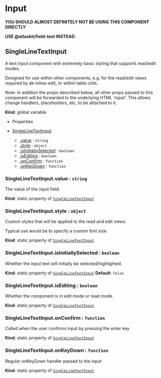 # Input

**YOU SHOULD ALMOST DEFINITELY NOT BE USING THIS COMPONENT DIRECTLY**

**USE @atlaskit/field-text INSTEAD**

## SingleLineTextInput

A text input component with extremely basic styling that supports read/edit modes.

Designed for use within other components, e.g. for the read/edit views required by
ak-inline-edit, or within table cells.

Note: In addition the props described below, all other props passed to this
component will be forwarded to the underlying HTML 'input'. This allows change
handlers, placeholders, etc, to be attached to it.

**Kind**: global variable

- Properties

- [SingleLineTextInput](#SingleLineTextInput)
  - [.value](#SingleLineTextInput.value) : <code>string</code>
  - [.style](#SingleLineTextInput.style) : <code>object</code>
  - [.isInitiallySelected](#SingleLineTextInput.isInitiallySelected) : <code>boolean</code>
  - [.isEditing](#SingleLineTextInput.isEditing) : <code>boolean</code>
  - [.onConfirm](#SingleLineTextInput.onConfirm) : <code>function</code>
  - [.onKeyDown](#SingleLineTextInput.onKeyDown) : <code>function</code>

<a name="SingleLineTextInput.value"></a>

### SingleLineTextInput.value : <code>string</code>

The value of the input field.

**Kind**: static property of <code>[SingleLineTextInput](#SingleLineTextInput)</code>
<a name="SingleLineTextInput.style"></a>

### SingleLineTextInput.style : <code>object</code>

Custom styles that will be applied to the read and edit views.

Typical use would be to specify a custom font size.

**Kind**: static property of <code>[SingleLineTextInput](#SingleLineTextInput)</code>
<a name="SingleLineTextInput.isInitiallySelected"></a>

### SingleLineTextInput.isInitiallySelected : <code>boolean</code>

Whether the input text will initially be selected/highlighted.

**Kind**: static property of <code>[SingleLineTextInput](#SingleLineTextInput)</code>
**Default**: <code>false</code>
<a name="SingleLineTextInput.isEditing"></a>

### SingleLineTextInput.isEditing : <code>boolean</code>

Whether the component is in edit mode or read mode.

**Kind**: static property of <code>[SingleLineTextInput](#SingleLineTextInput)</code>
<a name="SingleLineTextInput.onConfirm"></a>

### SingleLineTextInput.onConfirm : <code>function</code>

Called when the user confirms input by pressing the enter key

**Kind**: static property of <code>[SingleLineTextInput](#SingleLineTextInput)</code>
<a name="SingleLineTextInput.onKeyDown"></a>

### SingleLineTextInput.onKeyDown : <code>function</code>

Regular onKeyDown handler passed to the input

**Kind**: static property of <code>[SingleLineTextInput](#SingleLineTextInput)</code>

